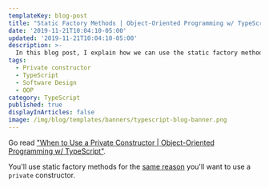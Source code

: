```yaml
---
templateKey: blog-post
title: "Static Factory Methods | Object-Oriented Programming w/ TypeScript"
date: '2019-11-21T10:04:10-05:00'
updated: '2019-11-21T10:04:10-05:00'
description: >-
  In this blog post, I explain how we can use the static factory method to enforce rules against how an object is created.
tags:
  - Private constructor
  - TypeScript
  - Software Design
  - OOP
category: TypeScript
published: true
displayInArticles: false
image: /img/blog/templates/banners/typescript-blog-banner.png
---
```


Go read ["When to Use a Private Constructor | Object-Oriented Programming w/ TypeScript"](/blogs/typescript/when-to-use-a-private-constructor/).

You'll use static factory methods for the <u>same reason</u> you'll want to use a `private` constructor.







